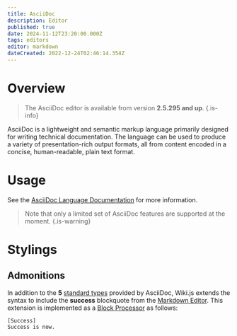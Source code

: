 ```yaml
---
title: AsciiDoc
description: Editor
published: true
date: 2024-11-12T23:20:00.000Z
tags: editors
editor: markdown
dateCreated: 2022-12-24T02:46:14.354Z
---
```


# Overview

> The AsciiDoc editor is available from version **2.5.295 and up**.
{.is-info}

AsciiDoc is a lightweight and semantic markup language primarily designed for writing technical documentation. The language can be used to produce a variety of presentation-rich output formats, all from content encoded in a concise, human-readable, plain text format.

# Usage

See the [AsciiDoc Language Documentation](https://docs.asciidoctor.org/asciidoc/latest/) for more information.

> Note that only a limited set of AsciiDoc features are supported at the moment.
{.is-warning}

# Stylings

## Admonitions

In addition to the **5** [standard types](https://docs.asciidoctor.org/asciidoc/latest/blocks/admonitions/) provided by AsciiDoc, Wiki.js extends the syntax to include the **success** blockquote from the [Markdown Editor](../markdown.md).
This extension is implemented as a [Block Processor](https://docs.asciidoctor.org/asciidoctor/latest/extensions/block-processor/) as follows:

```adoc
[Success]
Success is now.
```

